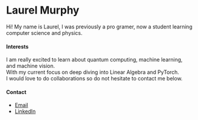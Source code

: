 # Laurel Murphy
Hi! My name is Laurel, I was previously a pro gramer, now a student learning computer science and physics.

#### Interests
I am really excited to learn about quantum computing, machine learning, and machine vision.<br /> 
With my current focus on deep diving into Linear Algebra and PyTorch. <br />
I would love to do collaborations so do not hesitate to contact me below.<br />

#### Contact
- [Email](mailto:laureljasper@gmail.com)
- [LinkedIn](https://www.linkedin.com/in/jasper-murphy/)


